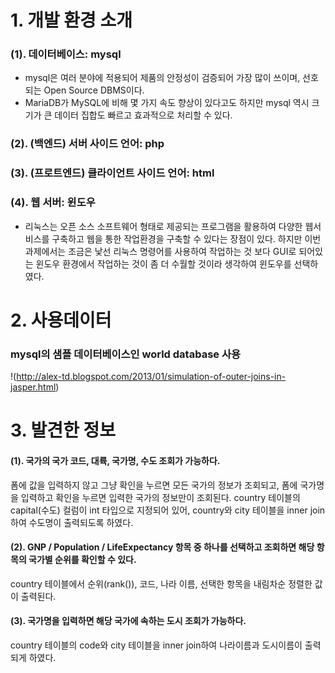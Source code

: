 # 1. 개발 환경 소개
### (1). 데이터베이스: mysql
- mysql은 여러 분야에 적용되어 제품의 안정성이 검증되어 가장 많이 쓰이며, 선호되는 Open Source DBMS이다.
- MariaDB가 MySQL에 비해 몇 가지 속도 향상이 있다고도 하지만 mysql 역시 크기가 큰 데이터 집합도 빠르고 효과적으로 처리할 수 있다.

### (2). (백엔드) 서버 사이드 언어: php
### (3). (프로트엔드) 클라이언트 사이드 언어: html
### (4). 웹 서버: 윈도우
- 리눅스는 오픈 소스 소프트웨어 형태로 제공되는 프로그램을 활용하여 다양한 웹서비스를 구축하고 웹을 통한 작업환경을 구축할 수 있다는 장점이 있다. 하지만 이번 과제에서는 조금은 낯선 리눅스 명령어를 사용하여 작업하는 것 보다 GUI로 되어있는 윈도우 환경에서 작업하는 것이 좀 더 수월할 것이라 생각하여 윈도우를 선택하였다.


# 2. 사용데이터
### mysql의 샘플 데이터베이스인 world database 사용
!(http://alex-td.blogspot.com/2013/01/simulation-of-outer-joins-in-jasper.html)

# 3. 발견한 정보
#### (1). 국가의 국가 코드, 대륙, 국가명, 수도 조회가 가능하다. 
폼에 값을 입력하지 않고 그냥 확인을 누르면 모든 국가의 정보가 조회되고, 폼에 국가명을 입력하고 확인을 누르면 입력한 국가의 정보만이 조회된다. country 테이블의 capital(수도) 컬럼이 int 타입으로 지정되어 있어, country와 city 테이블을 inner join하여 수도명이 출력되도록 하였다.

#### (2). GNP / Population / LifeExpectancy 항목 중 하나를 선택하고 조회하면 해당 항목의 국가별 순위를 확인할 수 있다. 
country 테이블에서 순위(rank()), 코드, 나라 이름, 선택한 항목을 내림차순 정렬한 값이 출력된다.


#### (3). 국가명을 입력하면 해당 국가에 속하는 도시 조회가 가능하다. 
country 테이블의 code와 city 테이블을 inner join하여 나라이름과 도시이름이 출력되게 하였다.
